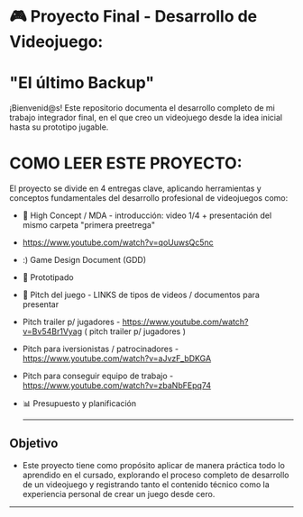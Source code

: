 # 🎮 Proyecto Final - Desarrollo de Videojuego:
# "El último Backup"

¡Bienvenid@s! Este repositorio documenta el desarrollo completo de mi trabajo integrador final, en el que creo un videojuego desde la idea inicial hasta su prototipo jugable.

# COMO LEER ESTE PROYECTO: 
El proyecto se divide en 4 entregas clave, aplicando herramientas y conceptos fundamentales del desarrollo profesional de videojuegos como:

* 📌 High Concept / MDA - introducción: video 1/4 + presentación del mismo carpeta "primera preetrega"
* https://www.youtube.com/watch?v=qoUuwsQc5nc

* :) Game Design Document (GDD) 

* 🧪 Prototipado

* 🎥 Pitch del juego - LINKS de tipos de videos / documentos para presentar
* Pitch trailer p/ jugadores -  https://www.youtube.com/watch?v=Bv54Br1Vyag  ( pitch trailer p/ jugadores )
* Pitch para iversionistas / patrocinadores -  https://www.youtube.com/watch?v=aJvzF_bDKGA
* Pitch para conseguir equipo de trabajo - https://www.youtube.com/watch?v=zbaNbFEpq74

* 📊 Presupuesto y planificación

  ---------------------
 ##  Objetivo
   * Este proyecto tiene como propósito aplicar de manera práctica todo lo aprendido en el cursado, explorando el proceso completo de desarrollo de un videojuego y registrando tanto el contenido técnico como la experiencia personal de crear un juego desde cero.
-----------------------
